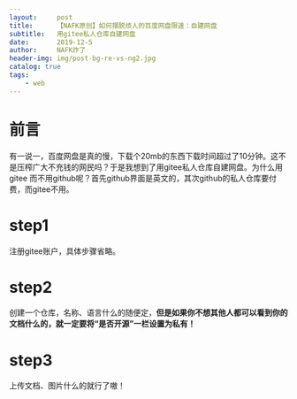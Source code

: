 ```yaml
---
layout:     post
title:      【NAFK原创】如何摆脱烦人的百度网盘限速：自建网盘
subtitle:   用gitee私人仓库自建网盘
date:       2019-12-5
author:     NAFK炸了
header-img: img/post-bg-re-vs-ng2.jpg
catalog: true
tags:
    - web
---
```

# 前言
有一说一，百度网盘是真的慢，下载个20mb的东西下载时间超过了10分钟。这不是压榨广大不充钱的网民吗？于是我想到了用gitee私人仓库自建网盘。为什么用gitee
而不用github呢？首先github界面是英文的，其次github的私人仓库要付费，而gitee不用。
# step1
注册gitee账户，具体步骤省略。
# step2
创建一个仓库，名称、语言什么的随便定，**但是如果你不想其他人都可以看到你的文档什么的，就一定要将“是否开源”一栏设置为私有！**
# step3
上传文档、图片什么的就行了嗷！
